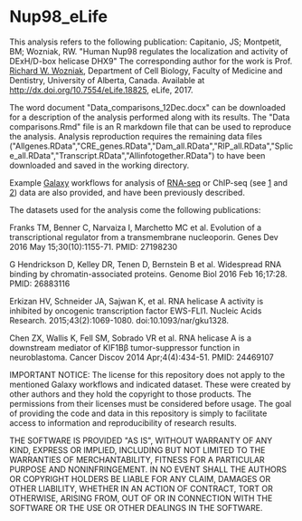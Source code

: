 # Nup98_eLife

This analysis refers to the following publication: Capitanio, JS; Montpetit, BM; Wozniak, RW. "Human Nup98 regulates the localization and activity of DExH/D-box helicase DHX9"
The corresponding author for the work is Prof. [Richard W. Wozniak](rwozniak@ualberta.ca), Department of Cell Biology, Faculty of Medicine and Dentistry, University of Alberta, Canada. Available at http://dx.doi.org/10.7554/eLife.18825, eLife, 2017.

The word document "Data_comparisons_12Dec.docx" can be downloaded for a description of the analysis performed along with its results.
The "Data comparisons.Rmd" file is an R markdown file that can be used to reproduce the analysis. 
Analysis reproduction requires the remaining data files ("Allgenes.RData","CRE_genes.RData","Dam_all.RData","RIP_all.RData","Splice_all.RData","Transcript.RData","Allinfotogether.RData") to have been downloaded and saved in the working directory.

Example [Galaxy](https://usegalaxy.org/) workflows for analysis of [RNA-seq](https://usegalaxy.org/u/mwolfien/w/rnaseq-wolfien-pipeline) or ChIP-seq (see [1](https://usegalaxy.org/u/chip-seq-helin-group/w/copy-of-helin-group---chip-seq-preprocessing-and-reads-mapping-bowtie) and [2](https://usegalaxy.org/u/chip-seq-helin-group/w/mmusculus-mm10-create-bam-bigwig-and-peakcalling-for-chip-seq)) data are also provided, and have been previously described.

The datasets used for the analysis come the following publications:

Franks TM, Benner C, Narvaiza I, Marchetto MC et al. Evolution of a transcriptional regulator from a transmembrane nucleoporin. Genes Dev 2016 May 15;30(10):1155-71. PMID: 27198230

G Hendrickson D, Kelley DR, Tenen D, Bernstein B et al. Widespread RNA binding by chromatin-associated proteins. Genome Biol 2016 Feb 16;17:28. PMID: 26883116

Erkizan HV, Schneider JA, Sajwan K, et al. RNA helicase A activity is inhibited by oncogenic transcription factor EWS-FLI1. Nucleic Acids Research. 2015;43(2):1069-1080. doi:10.1093/nar/gku1328.

Chen ZX, Wallis K, Fell SM, Sobrado VR et al. RNA helicase A is a downstream mediator of KIF1Bβ tumor-suppressor function in neuroblastoma. Cancer Discov 2014 Apr;4(4):434-51. PMID: 24469107

IMPORTANT NOTICE: The license for this repository does not apply to the mentioned Galaxy workflows and indicated dataset. These were created by other authors and they hold the copyright to those products. The permissions from their licenses must be considered before usage. The goal of providing the code and data in this repository is simply to facilitate access to information and reproducibility of research results. 

THE SOFTWARE IS PROVIDED "AS IS", WITHOUT WARRANTY OF ANY KIND, EXPRESS OR IMPLIED, INCLUDING BUT NOT LIMITED TO THE WARRANTIES OF MERCHANTABILITY, FITNESS FOR A PARTICULAR PURPOSE AND NONINFRINGEMENT. IN NO EVENT SHALL THE AUTHORS OR COPYRIGHT HOLDERS BE LIABLE FOR ANY CLAIM, DAMAGES OR OTHER LIABILITY, WHETHER IN AN ACTION OF CONTRACT, TORT OR OTHERWISE, ARISING FROM, OUT OF OR IN CONNECTION WITH THE SOFTWARE OR THE USE OR OTHER DEALINGS IN THE SOFTWARE.
